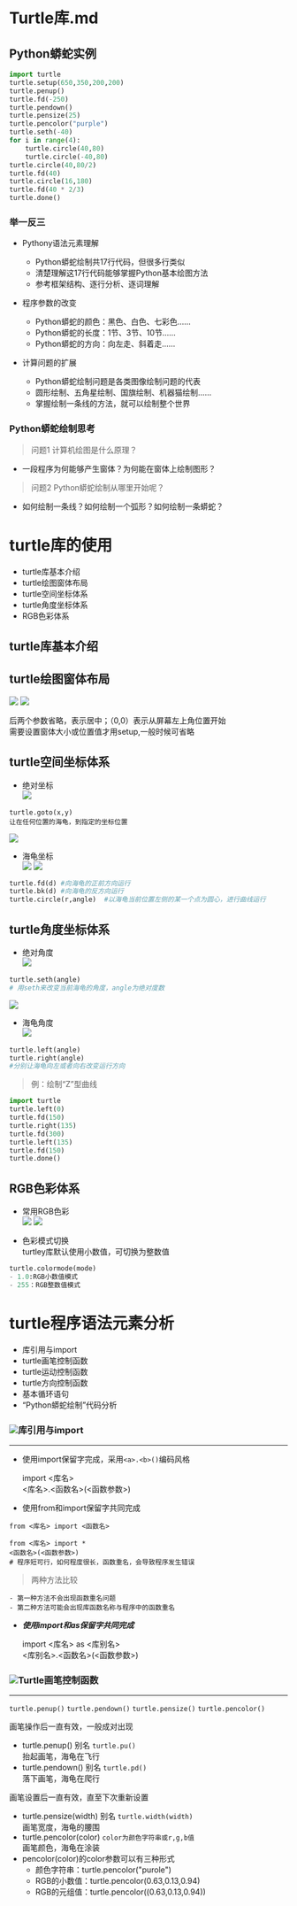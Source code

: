 Turtle库.md
==

Python蟒蛇实例
--

```python
import turtle 
turtle.setup(650,350,200,200)
turtle.penup()
turtle.fd(-250)
turtle.pendown()
turtle.pensize(25)
turtle.pencolor("purple")
turtle.seth(-40)
for i in range(4):
    turtle.circle(40,80)
    turtle.circle(-40,80)
turtle.circle(40,80/2)
turtle.fd(40)
turtle.circle(16,180)
turtle.fd(40 * 2/3)
turtle.done()
```
    
### 举一反三
- Pythony语法元素理解  
    - Python蟒蛇绘制共17行代码，但很多行类似
    - 清楚理解这17行代码能够掌握Python基本绘图方法
    - 参考框架结构、逐行分析、逐词理解
    
- 程序参数的改变
    - Python蟒蛇的颜色：黑色、白色、七彩色……
    - Python蟒蛇的长度：1节、3节、10节……
    - Python蟒蛇的方向：向左走、斜着走……
    
- 计算问题的扩展
    - Python蟒蛇绘制问题是各类图像绘制问题的代表
    - 圆形绘制、五角星绘制、国旗绘制、机器猫绘制……
    - 掌握绘制一条线的方法，就可以绘制整个世界
    
### Python蟒蛇绘制思考
> 问题1  计算机绘图是什么原理？

- 一段程序为何能够产生窗体？为何能在窗体上绘制图形？

> 问题2   Python蟒蛇绘制从哪里开始呢？


- 如何绘制一条线？如何绘制一个弧形？如何绘制一条蟒蛇？

turtle库的使用
==
- turtle库基本介绍
- turtle绘图窗体布局
- turtle空间坐标体系
- turtle角度坐标体系
- RGB色彩体系

turtle库基本介绍
--


turtle绘图窗体布局
--
![][1]
![][2]

后两个参数省略，表示居中；（0,0）表示从屏幕左上角位置开始  
需要设置窗体大小或位置值才用setup,一般时候可省略

turtle空间坐标体系
--
- 绝对坐标  
![][3]  
```
turtle.goto(x,y)  
让在任何位置的海龟，到指定的坐标位置
```
![][4]

- 海龟坐标  
![][5] 
![][6]

```python
turtle.fd(d) #向海龟的正前方向运行
turtle.bk(d) #向海龟的反方向运行
turtle.circle(r,angle)  #以海龟当前位置左侧的某一个点为圆心，进行曲线运行
```

turtle角度坐标体系
--
- 绝对角度  
![][7]

```python
turtle.seth(angle)
# 用seth来改变当前海龟的角度，angle为绝对度数
```
![][8]  

- 海龟角度  
![][9]  
```python
turtle.left(angle) 
turtle.right(angle)
#分别让海龟向左或者向右改变运行方向
```
> 例：绘制“Z”型曲线   
```python
import turtle
turtle.left(0)
turtle.fd(150)
turtle.right(135)
turtle.fd(300)
turtle.left(135)
turtle.fd(150)
turtle.done()
```
RGB色彩体系
--
- 常用RGB色彩  
![][10]
![][10-1]

- 色彩模式切换  
turtley库默认使用小数值，可切换为整数值
```python
turtle.colormode(mode)
- 1.0:RGB小数值模式
- 255：RGB整数值模式
```

turtle程序语法元素分析
==
- 库引用与import
- turtle画笔控制函数
- turtle运动控制函数
- turtle方向控制函数
- 基本循环语句
- “Python蟒蛇绘制”代码分析

### ![][A1]库引用与import
___

- 使用import保留字完成，采用`<a>.<b>()`编码风格
    
    
    import <库名>  
    <库名>.<函数名>(<函数参数>)

- 使用from和import保留字共同完成  

`from <库名> import <函数名>`
    
    from <库名> import *
    <函数名>(<函数参数>)
    # 程序短可行，如何程度很长，函数重名，会导致程序发生错误
 
> 两种方法比较  
    
    - 第一种方法不会出现函数重名问题
    - 第二种方法可能会出现库函数名称与程序中的函数重名

- _**使用import和as保留字共同完成**_


    import <库名> as <库别名>    
    <库别名>.<函数名>(<函数参数>)

### ![][A1]Turtle画笔控制函数
___
`turtle.penup()` `turtle.pendown()` `turtle.pensize()` `turtle.pencolor()`  
  
画笔操作后一直有效，一般成对出现
- turtle.penup() 别名 `turtle.pu()  `  
  抬起画笔，海龟在飞行
- turtle.pendown()  别名  `turtle.pd()`   
  落下画笔，海龟在爬行

画笔设置后一直有效，直至下次重新设置
- turtle.pensize(width) 别名 `turtle.width(width)`  
  画笔宽度，海龟的腰围
- turtle.pencolor(color)  `color为颜色字符串或r,g,b值`  
  画笔颜色，海龟在涂装
- pencolor(color)的color参数可以有三种形式
    - 颜色字符串：turtle.pencolor("purole")
    - RGB的小数值：turtle.pencolor(0.63,0.13,0.94)
    - RGB的元组值：turtle.pencolor((0.63,0.13,0.94))






[1]:
https://github.com/lin5188/XH_Notes/blob/master/DOC/Python/Python_Note/%E5%9B%BE%E7%89%87/Turtle/1.png
[2]:
https://github.com/lin5188/XH_Notes/blob/master/DOC/Python/Python_Note/%E5%9B%BE%E7%89%87/Turtle/2.png
[3]:
https://github.com/lin5188/XH_Notes/blob/master/DOC/Python/Python_Note/%E5%9B%BE%E7%89%87/Turtle/3.png
[4]:
https://github.com/lin5188/XH_Notes/blob/master/DOC/Python/Python_Note/%E5%9B%BE%E7%89%87/Turtle/4.png
[5]:
https://github.com/lin5188/XH_Notes/blob/master/DOC/Python/Python_Note/%E5%9B%BE%E7%89%87/Turtle/5.png
[6]:
https://github.com/lin5188/XH_Notes/blob/master/DOC/Python/Python_Note/%E5%9B%BE%E7%89%87/Turtle/6.png
[7]:
https://github.com/lin5188/XH_Notes/blob/master/DOC/Python/Python_Note/%E5%9B%BE%E7%89%87/Turtle/7.png
[8]:
https://github.com/lin5188/XH_Notes/blob/master/DOC/Python/Python_Note/%E5%9B%BE%E7%89%87/Turtle/8.png
[9]:
https://github.com/lin5188/XH_Notes/blob/master/DOC/Python/Python_Note/%E5%9B%BE%E7%89%87/Turtle/9.png
[10]:
https://github.com/lin5188/XH_Notes/blob/master/DOC/Python/Python_Note/%E5%9B%BE%E7%89%87/Turtle/10.png
[10-1]:
https://github.com/lin5188/XH_Notes/blob/master/DOC/Python/Python_Note/%E5%9B%BE%E7%89%87/Turtle/10-1.png


[A1]:
https://github.com/lin5188/XH_Notes/blob/master/DOC/others/icons/%E6%B0%B4%E6%9E%9Cicon/%E8%A5%BF%E7%93%9C-16.png
